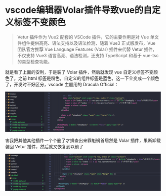 # vscode编辑器Volar插件导致vue的自定义标签不变颜色

>Vetur 插件作为 Vue2 配套的 VSCode 插件，它的主要作用是对 Vue 单文件组件提供高亮、语法支持以及语法检测，随着 Vue3 正式版发布，Vue 团队官方推荐 Vue Language Features (Volar) 插件来代替 Vetur 插件，不仅支持 Vue3 语言高亮、语法检测，还支持 TypeScript 和基于 vue-tsc 的类型检查功能。

就是看了上面的安利，于是装了 Volar 插件，然后就发现 vue 自定义标签不变颜色了，之前 html 标签是粉色，自定义的组件标签是蓝色，这一下全变成一个颜色了，开发时不好区分，vscode 主题用的 Dracula Official：

<img src="./1.png">

害我把其他其他插件一个个删了才排查出来罪魁祸首居然是 Volar 插件，果断卸载装回 Vetur 插件，然后就又恢复到以前了

<img src="./2.png">